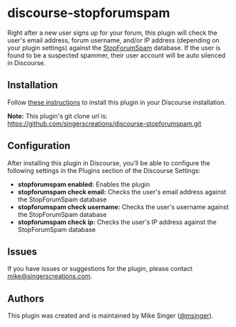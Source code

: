 # discourse-stopforumspam

Right after a new user signs up for your forum, this plugin will check the user's email address, forum username, and/or IP address (depending on your plugin settings) against the [StopForumSpam](https://www.stopforumspam.com) database. If the user is found to be a suspected spammer, their user account will be auto silenced in Discourse.

## Installation

Follow [these instructions](https://meta.discourse.org/t/install-plugins-in-discourse/19157) to install this plugin in your Discourse installation.

**Note:** This plugin's git clone url is:
https://github.com/singerscreations/discourse-stopforumspam.git

## Configuration

After installing this plugin in Discourse, you'll be able to configure the following settings in the Plugins section of the Discourse Settings:

- **stopforumspam enabled:** Enables the plugin
- **stopforumspam check email:** Checks the user's email address against the StopForumSpam database
- **stopforumspam check username:** Checks the user's username against the StopForumSpam database 
- **stopforumspam check ip:** Checks the user's IP address against the StopForumSpam database

## Issues

If you have issues or suggestions for the plugin, please contact mike@singerscreations.com.

## Authors

This plugin was created and is maintained by Mike Singer ([@msinger]([https://meta.discourse.org/u/msinger])).